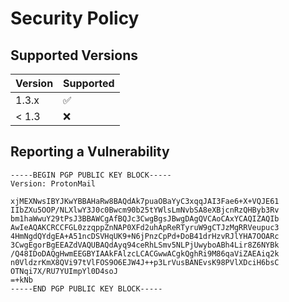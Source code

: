 # Security Policy

## Supported Versions

| Version | Supported          |
| ------- | ------------------ |
| 1.3.x   | :white_check_mark: |
| < 1.3   | :x:                |

## Reporting a Vulnerability

```
-----BEGIN PGP PUBLIC KEY BLOCK-----
Version: ProtonMail

xjMEXNwsIBYJKwYBBAHaRw8BAQdAk7puaOBaYyC3xqqJAI3Fae6+X+VQJE61
IIbZXu5OOP/NLXlwY3J0c0Bwcm90b25tYWlsLmNvbSA8eXBjcnRzQHByb3Rv
bm1haWwuY29tPsJ3BBAWCgAfBQJc3CwgBgsJBwgDAgQVCAoCAxYCAQIZAQIb
AwIeAQAKCRCCFGL0zzqppZnNAP0XFd2uhApReRTyruW9gCTJzMgRRVeupuc3
4HmNgdQYdgEA+A51ncDSVHqUK9+N6jPnzCpPd+DoB41drHzvRJlYHA7OOARc
3CwgEgorBgEEAZdVAQUBAQdAyq94ceRhLSmv5NLPjUwyboABh4Lir8Z6NYBk
/Q48IDoDAQgHwmEEGBYIAAkFAlzcLCACGwwACgkQghRi9M86qaViZAEAiq2k
n0VldzrKmX8QVi97tVlFOS9O6EJW4J++p3LrVusBANEvsK98PVlXDciH6bsC
OTNqi7X/RU7YUImpYl0D4soJ
=+kNb
-----END PGP PUBLIC KEY BLOCK-----
```
